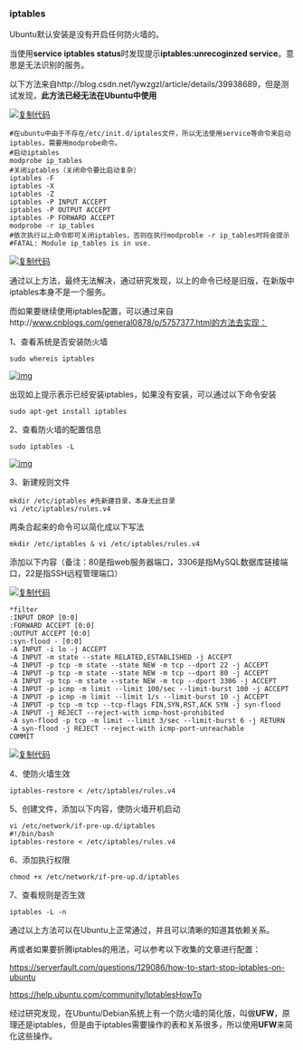 ### iptables

Ubuntu默认安装是没有开启任何防火墙的。

当使用**service iptables status**时发现提示**iptables:unrecoginzed service**。意思是无法识别的服务。

以下方法来自http://blog.csdn.net/lywzgzl/article/details/39938689，但是测试发现，**此方法已经无法在Ubuntu中使用**

[![复制代码](https://common.cnblogs.com/images/copycode.gif)](javascript:void(0);)

```
#在ubuntu中由于不存在/etc/init.d/iptales文件，所以无法使用service等命令来启动iptables，需要用modprobe命令。
#启动iptables
modprobe ip_tables
#关闭iptables（关闭命令要比启动复杂）
iptables -F
iptables -X
iptables -Z
iptables -P INPUT ACCEPT
iptables -P OUTPUT ACCEPT
iptables -P FORWARD ACCEPT
modprobe -r ip_tables
#依次执行以上命令即可关闭iptables，否则在执行modproble -r ip_tables时将会提示
#FATAL: Module ip_tables is in use.
```

[![复制代码](https://common.cnblogs.com/images/copycode.gif)](javascript:void(0);)

通过以上方法，最终无法解决，通过研究发现，以上的命令已经是旧版，在新版中iptables本身不是一个服务。

 

而如果要继续使用iptables配置，可以通过来自http://www.cnblogs.com/general0878/p/5757377.html的方法去实现：

1、查看系统是否安装防火墙

```
sudo whereis iptables
```

[![img](https://images2015.cnblogs.com/blog/417876/201705/417876-20170513224524566-1701143056.png)](https://images2015.cnblogs.com/blog/417876/201705/417876-20170513224524566-1701143056.png)

出现如上提示表示已经安装iptables，如果没有安装，可以通过以下命令安装

```
sudo apt-get install iptables
```

2、查看防火墙的配置信息

```
sudo iptables -L
```

[![img](https://images2015.cnblogs.com/blog/417876/201705/417876-20170513224720597-1424202403.png)](https://images2015.cnblogs.com/blog/417876/201705/417876-20170513224720597-1424202403.png)

3、新建规则文件

```
mkdir /etc/iptables #先新建目录，本身无此目录
vi /etc/iptables/rules.v4
```

两条合起来的命令可以简化成以下写法

```
mkdir /etc/iptables & vi /etc/iptables/rules.v4
```

添加以下内容（备注：80是指web服务器端口，3306是指MySQL数据库链接端口，22是指SSH远程管理端口）

[![复制代码](https://common.cnblogs.com/images/copycode.gif)](javascript:void(0);)

```
*filter
:INPUT DROP [0:0]
:FORWARD ACCEPT [0:0]
:OUTPUT ACCEPT [0:0]
:syn-flood - [0:0]
-A INPUT -i lo -j ACCEPT
-A INPUT -m state --state RELATED,ESTABLISHED -j ACCEPT
-A INPUT -p tcp -m state --state NEW -m tcp --dport 22 -j ACCEPT
-A INPUT -p tcp -m state --state NEW -m tcp --dport 80 -j ACCEPT
-A INPUT -p tcp -m state --state NEW -m tcp --dport 3306 -j ACCEPT
-A INPUT -p icmp -m limit --limit 100/sec --limit-burst 100 -j ACCEPT
-A INPUT -p icmp -m limit --limit 1/s --limit-burst 10 -j ACCEPT
-A INPUT -p tcp -m tcp --tcp-flags FIN,SYN,RST,ACK SYN -j syn-flood
-A INPUT -j REJECT --reject-with icmp-host-prohibited
-A syn-flood -p tcp -m limit --limit 3/sec --limit-burst 6 -j RETURN
-A syn-flood -j REJECT --reject-with icmp-port-unreachable
COMMIT
```

[![复制代码](https://common.cnblogs.com/images/copycode.gif)](javascript:void(0);)

4、使防火墙生效

```
iptables-restore < /etc/iptables/rules.v4
```

5、创建文件，添加以下内容，使防火墙开机启动

```
vi /etc/network/if-pre-up.d/iptables
#!/bin/bash
iptables-restore < /etc/iptables/rules.v4
```

6、添加执行权限

```
chmod +x /etc/network/if-pre-up.d/iptables
```

7、查看规则是否生效

```
iptables -L -n
```

通过以上方法可以在Ubuntu上正常通过，并且可以清晰的知道其依赖关系。

 

再或者如果要折腾iptables的用法，可以参考以下收集的文章进行配置：

https://serverfault.com/questions/129086/how-to-start-stop-iptables-on-ubuntu

https://help.ubuntu.com/community/IptablesHowTo

 

经过研究发现，在Ubuntu/Debian系统上有一个防火墙的简化版，叫做**UFW**，原理还是iptables，但是由于iptables需要操作的表和关系很多，所以使用**UFW**来简化这些操作。